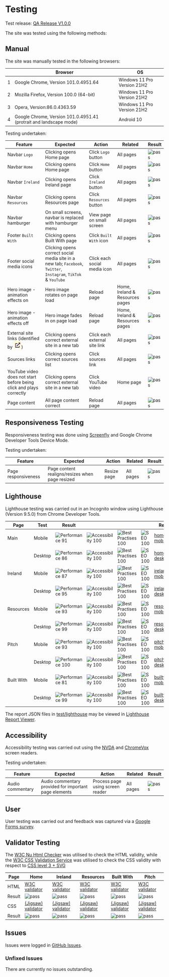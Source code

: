 # Testing 

Test release: [QA Release V1.0.0](https://github.com/ibuttimer/hockey-history/releases/tag/v1.0.0-qa)

The site was tested using the following methods:

## Manual 
The site was manually tested in the following browsers:

|   | Browser | OS | 
|---|---------|----|
| 1 | Google Chrome, Version 101.0.4951.64 | Windows 11 Pro Version 21H2 |
| 2 | Mozilla Firefox, Version 100.0 (64-bit) | Windows 11 Pro Version 21H2 |
| 3 | Opera, Version:86.0.4363.59 | Windows 11 Pro Version 21H2 |
| 4 | Google Chrome, Version 101.0.4951.41 (protrait and landscape mode)| Android 10 |

Testing undertaken:

| Feature | Expected | Action | Related | Result | 
|---------|----------|--------|---------|--------|
| Navbar `Logo` | Clicking opens Home page | Click `Logo` button | All pages | ![pass](https://badgen.net/badge/checks/Pass/green) |
| Navbar `Home` | Clicking opens Home page | Click `Home` button | All pages | ![pass](https://badgen.net/badge/checks/Pass/green) |
| Navbar `Ireland` | Clicking opens Ireland page | Click `Ireland` button | All pages | ![pass](https://badgen.net/badge/checks/Pass/green) |
| Navbar `Resources` | Clicking opens Resources page | Click `Resources` button | All pages | ![pass](https://badgen.net/badge/checks/Pass/green) |
| Navbar hamburger | On small screens, navbar is replaced with hamburger menu | View page on small screen | All pages | ![pass](https://badgen.net/badge/checks/Pass/green) |
| Footer `Built With` | Clicking opens Built With page | Click `Built With` icon | All pages | ![pass](https://badgen.net/badge/checks/Pass/green) |
| Footer social media icons | Clicking opens correct social media site in a new tab; `Facebook`, `Twitter`, `Instagram`, `TikTok` & `YouTube` | Click each social media icon | All pages | ![pass](https://badgen.net/badge/checks/Pass/green) |
| Hero image - animation effects on | Hero image rotates on page load | Reload page | Home, Ireland & Resources pages | ![pass](https://badgen.net/badge/checks/Pass/green) |
| Hero image - animation effects off | Hero image fades in   on page load | Reload page | Home, Ireland & Resources pages | ![pass](https://badgen.net/badge/checks/Pass/green) |
| External site links (identified by ![](../media/external_link.jpg)) | Clicking opens correct external site in a new tab | Click each external site link | All pages | ![pass](https://badgen.net/badge/checks/Pass/green) |
| Sources links | Clicking opens correct sources list | Click sources link | All pages | ![pass](https://badgen.net/badge/checks/Pass/green) |
| YouTube video does not start before being click and plays correctly | Clicking opens correct external site in a new tab | Click YouTube video  | Home page | ![pass](https://badgen.net/badge/checks/Pass/green) |
| Page content | All page content correct | Reload page | All pages | ![pass](https://badgen.net/badge/checks/Pass/green) |

## Responsiveness Testing

Responsiveness testing was done using [Screenfly](https://screenfly.org/#u=https%3A//ibuttimer.github.io/hockey-history/&w=1024&h=600&s=1) and Google Chrome Developer Tools Device Mode.

Testing undertaken:

| Feature | Expected | Action | Related | Result | 
|---------|----------|--------|---------|--------|
| Page responsiveness | Page content realigns/resizes when page resized  | Resize page | All pages | ![pass](https://badgen.net/badge/checks/Pass/green) |

## Lighthouse

Lighthouse testing was carried out in an Incognito window using Lighthouse (Version 9.5.0) from Chrome Developer Tools.


| Page | Test | Result |  |  |  | Report |
|-|-|-|-|-|-|-|
| Main | Mobile | ![Performance 91](https://img.shields.io/badge/Performance-91-brightgreen) | ![Accessibility 100](https://img.shields.io/badge/Accessibility-100-brightgreen) | ![Best Practises 100](https://img.shields.io/badge/Best%20Practises-100-brightgreen) |![SEO 100](https://img.shields.io/badge/SEO-100-brightgreen) |[home-mobile](https://ibuttimer.github.io/hockey-history/test/lighthouse/home-mobile.html) |
|     | Desktop | ![Performance 86](https://img.shields.io/badge/Performance-86-orange) | ![Accessibility 100](https://img.shields.io/badge/Accessibility-100-brightgreen) | ![Best Practises 100](https://img.shields.io/badge/Best%20Practises-100-brightgreen) |![SEO 100](https://img.shields.io/badge/SEO-100-brightgreen) |[home-desktop](https://ibuttimer.github.io/hockey-history/test/lighthouse/home-desktop.html) |
| Ireland | Mobile | ![Performance 87](https://img.shields.io/badge/Performance-87-orange) | ![Accessibility 100](https://img.shields.io/badge/Accessibility-100-brightgreen) | ![Best Practises 100](https://img.shields.io/badge/Best%20Practises-100-brightgreen) |![SEO 100](https://img.shields.io/badge/SEO-100-brightgreen) |[ireland-mobile](https://ibuttimer.github.io/hockey-history/test/lighthouse/ireland-mobile.html) |
|     | Desktop | ![Performance 95](https://img.shields.io/badge/Performance-95-brightgreen) | ![Accessibility 100](https://img.shields.io/badge/Accessibility-100-brightgreen) | ![Best Practises 100](https://img.shields.io/badge/Best%20Practises-100-brightgreen) |![SEO 100](https://img.shields.io/badge/SEO-100-brightgreen) |[ireland-desktop](https://ibuttimer.github.io/hockey-history/test/lighthouse/ireland-desktop.html) |
| Resources | Mobile | ![Performance 93](https://img.shields.io/badge/Performance-93-brightgreen) | ![Accessibility 100](https://img.shields.io/badge/Accessibility-100-brightgreen) | ![Best Practises 100](https://img.shields.io/badge/Best%20Practises-100-brightgreen) |![SEO 100](https://img.shields.io/badge/SEO-100-brightgreen) |[resources-mobile](https://ibuttimer.github.io/hockey-history/test/lighthouse/resources-mobile.html) |
|     | Desktop | ![Performance 99](https://img.shields.io/badge/Performance-99-brightgreen) | ![Accessibility 100](https://img.shields.io/badge/Accessibility-100-brightgreen) | ![Best Practises 100](https://img.shields.io/badge/Best%20Practises-100-brightgreen) |![SEO 100](https://img.shields.io/badge/SEO-100-brightgreen) |[resources-desktop](https://ibuttimer.github.io/hockey-history/test/lighthouse/resources-desktop.html) |
| Pitch | Mobile | ![Performance 93](https://img.shields.io/badge/Performance-93-brightgreen) | ![Accessibility 100](https://img.shields.io/badge/Accessibility-100-brightgreen) | ![Best Practises 100](https://img.shields.io/badge/Best%20Practises-100-brightgreen) |![SEO 100](https://img.shields.io/badge/SEO-100-brightgreen) |[pitch-mobile](https://ibuttimer.github.io/hockey-history/test/lighthouse/pitch-mobile.html) |
|     | Desktop | ![Performance 100](https://img.shields.io/badge/Performance-100-brightgreen) | ![Accessibility 100](https://img.shields.io/badge/Accessibility-100-brightgreen) | ![Best Practises 100](https://img.shields.io/badge/Best%20Practises-100-brightgreen) |![SEO 100](https://img.shields.io/badge/SEO-100-brightgreen) |[pitch-desktop](https://ibuttimer.github.io/hockey-history/test/lighthouse/pitch-desktop.html) |
| Built With | Mobile | ![Performance 81](https://img.shields.io/badge/Performance-81-orange) | ![Accessibility 100](https://img.shields.io/badge/Accessibility-100-brightgreen) | ![Best Practises 100](https://img.shields.io/badge/Best%20Practises-100-brightgreen) |![SEO 100](https://img.shields.io/badge/SEO-100-brightgreen) |[builtwith-mobile](https://ibuttimer.github.io/hockey-history/test/lighthouse/builtwith-mobile.html) |
|     | Desktop | ![Performance 99](https://img.shields.io/badge/Performance-99-brightgreen) | ![Accessibility 100](https://img.shields.io/badge/Accessibility-100-brightgreen) | ![Best Practises 100](https://img.shields.io/badge/Best%20Practises-100-brightgreen) |![SEO 100](https://img.shields.io/badge/SEO-100-brightgreen) |[builtwith-desktop](https://ibuttimer.github.io/hockey-history/test/lighthouse/builtwith-desktop.html) |

The report JSON files in [test/lighthouse](https://github.com/ibuttimer/hockey-history/tree/main/test/lighthouse) may be viewed in [Lighthouse Report Viewer](https://googlechrome.github.io/lighthouse/viewer/).

## Accessibility
Accessibility testing was carried out using the [NVDA](https://www.nvaccess.org/) and [ChromeVox](https://chrome.google.com/webstore/detail/screen-reader/kgejglhpjiefppelpmljglcjbhoiplfn?hl=en) screen readers.

Testing undertaken:

| Feature | Expected | Action | Related | Result | 
|---------|----------|--------|---------|--------|
| Audio commentary | Audio commentary provided for important page elements | Process page using screen reader | All pages | ![pass](https://badgen.net/badge/checks/Pass/green) |


## User
User testing was carried out and feedback was captured via a [Google Forms survey](https://docs.google.com/forms/d/e/1FAIpQLSeZoQm6RPCzz0rOybJ4WLT3x8OV0hXDFhMVdZbwiNV5HOahlQ/viewanalytics).


## Validator Testing 

The [W3C Nu Html Checker](https://validator.w3.org/nu/) was utilised to check the HTML validity, while the [W3C CSS Validation Service](https://jigsaw.w3.org/css-validator/) was utilised to check the CSS validity with respect to [CSS level 3 + SVG](https://www.w3.org/Style/CSS/current-work.html.)

| Page | Home | Ireland | Resources | Built With | Pitch |
|------|------|---------|-----------|------------|-------|
| HTML | [W3C validator](https://validator.w3.org/nu/?showsource=yes&doc=https%3A%2F%2Fibuttimer.github.io%2Fhockey-history%2Findex.html) | [W3C validator](https://validator.w3.org/nu/?showsource=yes&doc=https%3A%2F%2Fibuttimer.github.io%2Fhockey-history%2Fireland.html) | [W3C validator](https://validator.w3.org/nu/?showsource=yes&doc=https%3A%2F%2Fibuttimer.github.io%2Fhockey-history%2Fresources.html) | [W3C validator](https://validator.w3.org/nu/?showsource=yes&doc=https%3A%2F%2Fibuttimer.github.io%2Fhockey-history%2Fbuiltwith.html) | [W3C validator](https://validator.w3.org/nu/?showsource=yes&doc=https%3A%2F%2Fibuttimer.github.io%2Fhockey-history%2Fpitch.html) |
| Result | ![pass](https://badgen.net/badge/checks/Pass/green) | ![pass](https://badgen.net/badge/checks/Pass/green) | ![pass](https://badgen.net/badge/checks/Pass/green) | ![pass](https://badgen.net/badge/checks/Pass/green) | ![pass](https://badgen.net/badge/checks/Pass/green) |
| CSS | [(Jigsaw) validator](https://jigsaw.w3.org/css-validator/validator?uri=https%3A%2F%2Fibuttimer.github.io%2Fhockey-history%2Findex.html&profile=css3svg&usermedium=all&warning=1&vextwarning=&lang=en) | [(Jigsaw) validator](https://jigsaw.w3.org/css-validator/validator?uri=https%3A%2F%2Fibuttimer.github.io%2Fhockey-history%2Fireland.html&profile=css3svg&usermedium=all&warning=1&vextwarning=&lang=en) | [(Jigsaw) validator](https://jigsaw.w3.org/css-validator/validator?uri=https%3A%2F%2Fibuttimer.github.io%2Fhockey-history%2Fresources.html&profile=css3svg&usermedium=all&warning=1&vextwarning=&lang=en) | [(Jigsaw) validator](https://jigsaw.w3.org/css-validator/validator?uri=https%3A%2F%2Fibuttimer.github.io%2Fhockey-history%2Fbuiltwith.html&profile=css3svg&usermedium=all&warning=1&vextwarning=&lang=en) | [(Jigsaw) validator](https://jigsaw.w3.org/css-validator/validator?uri=https%3A%2F%2Fibuttimer.github.io%2Fhockey-history%2Fpitch.html&profile=css3svg&usermedium=all&warning=1&vextwarning=&lang=en) |
| Result | ![pass](https://badgen.net/badge/checks/Pass/green) | ![pass](https://badgen.net/badge/checks/Pass/green) | ![pass](https://badgen.net/badge/checks/Pass/green) | ![pass](https://badgen.net/badge/checks/Pass/green) | ![pass](https://badgen.net/badge/checks/Pass/green) |


## Issues

Issues were logged in [GitHub Issues](https://github.com/ibuttimer/hockey-history/issues).

### Unfixed Issues

There are currently no issues outstanding. 

